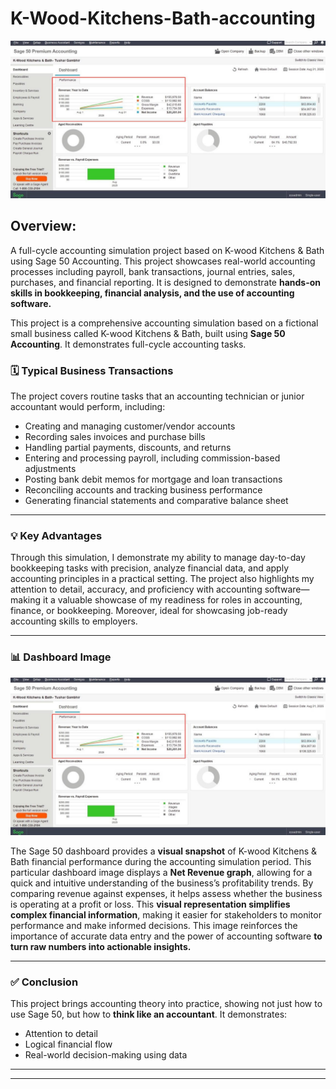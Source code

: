# K-Wood-Kitchens-Bath-accounting
![image alt](https://github.com/Tushar-Gambhir/K-Wood-Kitchens-Bath-accounting/blob/main/K-wood%20Dashboard.jpg?raw=true)

## **Overview**:

A full-cycle accounting simulation project based on K-wood Kitchens & Bath using Sage 50 Accounting. This project showcases real-world accounting processes including payroll, bank transactions, journal entries, sales, purchases, and financial reporting. It is designed to demonstrate **hands-on skills in bookkeeping, financial analysis, and the use of accounting software.**

This project is a comprehensive accounting simulation based on a fictional small business called K-wood Kitchens & Bath, built using **Sage 50 Accounting**. It demonstrates full-cycle accounting tasks.


 ### 🗓️ Typical Business Transactions

The project covers routine tasks that an accounting technician or junior accountant would perform, including:

- Creating and managing customer/vendor accounts
- Recording sales invoices and purchase bills
- Handling partial payments, discounts, and returns
- Entering and processing payroll, including commission-based adjustments
- Posting bank debit memos for mortgage and loan transactions
- Reconciling accounts and tracking business performance
- Generating financial statements and comparative balance sheet

---

  ### 💡 Key Advantages
Through this simulation, I demonstrate my ability to manage day-to-day bookkeeping tasks with precision, analyze financial data, and apply accounting principles in a practical setting. The project also highlights my attention to detail, accuracy, and proficiency with accounting software—making it a valuable showcase of my readiness for roles in accounting, finance, or bookkeeping. Moreover, ideal for showcasing job-ready accounting skills to employers.

---
### 📊 Dashboard Image

![Sage 50 Dashboard – K-wood Kitchens & Bath](https://github.com/Tushar-Gambhir/K-Wood-Kitchens-Bath-accounting/blob/main/K-wood%20Dashboard.jpg?raw=true)

The Sage 50 dashboard provides a **visual snapshot** of K-wood Kitchens & Bath financial performance during the accounting simulation period. This particular dashboard image displays a **Net Revenue graph**, allowing for a quick and intuitive understanding of the business’s profitability trends. By comparing revenue against expenses, it helps assess whether the business is operating at a profit or loss. This **visual representation simplifies complex financial information**, making it easier for stakeholders to monitor performance and make informed decisions.
This image reinforces the importance of accurate data entry and the power of accounting software **to turn raw numbers into actionable insights.**

---

### ✅ Conclusion

This project brings accounting theory into practice, showing not just how to use Sage 50, but how to **think like an accountant**. It demonstrates:
- Attention to detail
- Logical financial flow
- Real-world decision-making using data

- -------
----





